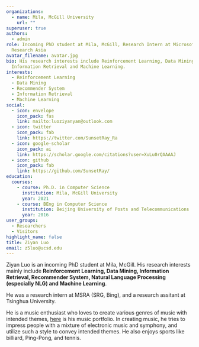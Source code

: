 ```yaml
---
organizations:
  - name: Mila, McGill University
    url: ""
superuser: true
authors:
  - admin
role: Incoming PhD student at Mila, McGill, Research Intern at Microsoft
  Research Asia
avatar_filename: avatar.jpg
bio: His research interests include Reinforcement Learning, Data Mining,
  Information Retrieval and Machine Learning.
interests:
  - Reinforcement Learning
  - Data Mining
  - Recommender System
  - Information Retrieval
  - Machine Learning
social:
  - icon: envelope
    icon_pack: fas
    link: mailto:luoziyanyan@outlook.com
  - icon: twitter
    icon_pack: fab
    link: https://twitter.com/SunsetRay_Ra
  - icon: google-scholar
    icon_pack: ai
    link: https://scholar.google.com/citations?user=XuLu0rQAAAAJ
  - icon: github
    icon_pack: fab
    link: https://github.com/SunsetRay/
education:
  courses:
    - course: Ph.D. in Computer Science
      institution: Mila, McGill University
      year: 2021
    - course: BEng in Computer Science
      institution: Beijing University of Posts and Telecommunications
      year: 2016
user_groups:
  - Researchers
  - Visitors
highlight_name: false
title: Ziyan Luo
email: z5luo@ucsd.edu
---
```

Ziyan Luo is an incoming PhD student at Mila, McGill. His research interests mainly include **Reinforcement Learning, Data Mining, Information Retrieval, Recommender System, Natural Language Processing (especially NLG) and Machine Learning**. 

He was a research intern at MSRA (SRG, Bing), and a research assitant at Tsinghua University. 

He is a music enthusiast who loves to create various genres of music with intended themes, [here](https://soundcloud.com/sunsetray) is his music portfolio. In creating music, he tries to impress people with a mixture of electronic music and symphony, and utilize such a style to convey intended themes. He also enjoys sports like billiard, Ping-Pong, and tennis.